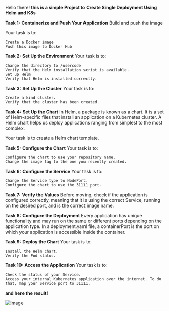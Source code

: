 Hello there!
**this is a simple Project to Create Single Deployment Using Helm and K8s**

**Task 1: Containerize and Push Your Application**
Build and push the image

Your task is to:

    Create a Docker image
    Push this image to Docker Hub

**Task 2: Set Up the Environment**
Your task is to:

    Change the directory to /usercode
    Verify that the Helm installation script is available.
    Set up Helm
    Verify that Helm is installed correctly.

**Task 3: Set Up the Cluster**
Your task is to:

    Create a kind cluster.
    Verify that the cluster has been created.

**Task 4: Set Up the Chart**
In Helm, a package is known as a chart. It is a set of Helm-specific files that install an application on a Kubernetes cluster. A Helm chart helps us deploy applications ranging from simplest to the most complex.

Your task is to create a Helm chart template.

**Task 5: Configure the Chart**
Your task is to:

    Configure the chart to use your repository name.
    Change the image tag to the one you recently created.

**Task 6: Configure the Service**
Your task is to:

    Change the Service type to NodePort.
    Configure the chart to use the 31111 port.

**Task 7: Verify the Values**
Before moving, check if the application is configured correctly, meaning that it is using the correct Service, running on the desired port, and is the correct image name.

**Task 8: Configure the Deployment**
Every application has unique functionality and may run on the same or different ports depending on the application type. In a deployment.yaml file, a containerPort is the port on which your application is accessible inside the container.

**Task 9: Deploy the Chart**
Your task is to:

    Install the Helm chart.
    Verify the Pod status.

**Task 10: Access the Application**
Your task is to:

    Check the status of your Service.
    Access your internal Kubernetes application over the internet. To do that, map your Service port to 31111.

**and here the result!**

![image](https://github.com/user-attachments/assets/cc3e5997-5e76-49e8-b5a7-f7778c27cf05)
